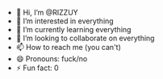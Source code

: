 - 👋 Hi, I’m @RIZZUY
- 👀 I’m interested in everything
- 🌱 I’m currently learning everything
- 💞️ I’m looking to collaborate on everything
- 📫 How to reach me (you can't)
- 😄 Pronouns: fuck/no
- ⚡ Fun fact: 0

<!---
RIZZUY/RIZZUY is a ✨ special ✨ repository because its `README.md` (this file) appears on your GitHub profile.
You can click the Preview link to take a look at your changes.
--->
